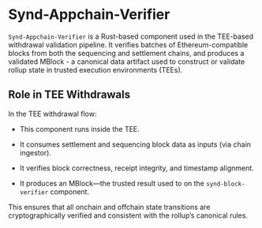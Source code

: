 # Synd-Appchain-Verifier

`Synd-Appchain-Verifier` is a Rust-based component used in the TEE-based withdrawal validation pipeline. It verifies batches of Ethereum-compatible blocks from both the sequencing and settlement chains, and produces a validated MBlock - a canonical data artifact used to construct or validate rollup state in trusted execution environments (TEEs).

## Role in TEE Withdrawals

In the TEE withdrawal flow:

- This component runs inside the TEE.

- It consumes settlement and sequencing block data as inputs (via chain ingestor).

- It verifies block correctness, receipt integrity, and timestamp alignment.

- It produces an MBlock—the trusted result used to on the `synd-block-verifier` component.

This ensures that all onchain and offchain state transitions are cryptographically verified and consistent with the rollup’s canonical rules.
